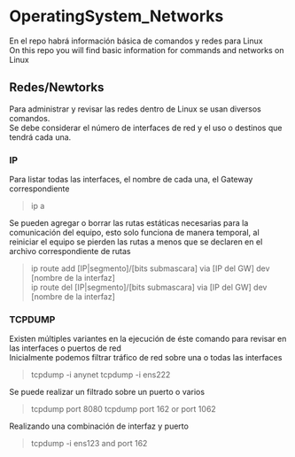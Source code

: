# OperatingSystem_Networks
En el repo habrá información básica de comandos y redes para Linux  
On this repo you will find basic information for commands and networks on Linux

## Redes/Newtorks  
Para administrar y revisar las redes dentro de Linux se usan diversos comandos.  
Se debe considerar el número de interfaces de red y el uso o destinos que tendrá cada una.  

### IP
Para listar todas las interfaces, el nombre de cada una, el Gateway correspondiente  
>ip a
  
Se pueden agregar o borrar las rutas estáticas necesarias para la comunicación del equipo, esto solo funciona de manera temporal, al reiniciar el equipo se pierden las rutas a menos que se declaren en el archivo correspondiente de rutas
>ip route add [IP|segmento]/[bits submascara] via [IP del GW] dev [nombre de la interfaz]  
>ip route del [IP|segmento]/[bits submascara] via [IP del GW] dev [nombre de la interfaz]

### TCPDUMP
Existen múltiples variantes en la ejecución de éste comando para revisar en las interfaces o puertos de red  
Inicialmente podemos filtrar tráfico de red sobre una o todas las interfaces
>tcpdump -i anynet
>tcpdump -i ens222  

Se puede realizar un filtrado sobre un puerto o varios
>tcpdump port 8080
>tcpdump port 162 or port 1062

Realizando una combinación de interfaz y puerto
>tcpdump -i ens123 and port 162
